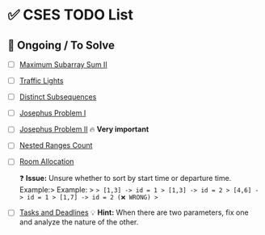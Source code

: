 # ✅ CSES TODO List

## 🔄 Ongoing / To Solve

- [ ] [Maximum Subarray Sum II](https://cses.fi/problemset/task/1644)
- [ ] [Traffic Lights](https://cses.fi/problemset/task/1163)
- [ ] [Distinct Subsequences](https://cses.fi/problemset/task/3421)
- [ ] [Josephus Problem I](https://cses.fi/problemset/task/2162/)
- [ ] [Josephus Problem II](https://cses.fi/problemset/task/2163/) 🔥 **Very important**
- [ ] [Nested Ranges Count](https://cses.fi/problemset/task/2169)
- [ ] [Room Allocation](https://cses.fi/problemset/task/1164)

  ❓ **Issue:** Unsure whether to sort by start time or departure time.  
  Example:> Example: > ``` > [1,3] -> id = 1 > [1,3] -> id = 2 > [4,6] -> id = 1 > [1,7] -> id = 2 (❌ WRONG) > ```

- [ ] [Tasks and Deadlines](https://cses.fi/problemset/task/1630)
💡 **Hint:** When there are two parameters, fix one and analyze the nature of the other. 
